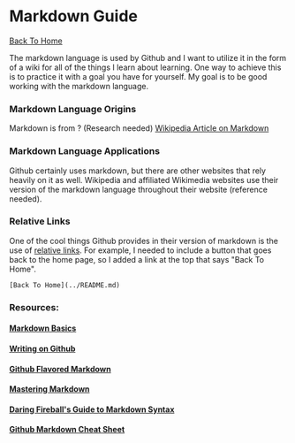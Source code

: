 Markdown Guide
==============

[Back To Home](../README.md)

The markdown language is used by Github and I want to utilize it in the form of a wiki for all of the things I learn about learning. One way to achieve this is to practice it with a goal you have for yourself. My goal is to be good working with the markdown language.

### Markdown Language Origins

Markdown is from ? (Research needed)
[Wikipedia Article on Markdown](http://en.wikipedia.org/wiki/Markdown)

### Markdown Language Applications

Github certainly uses markdown, but there are other websites that rely heavily on it as well. Wikipedia and affiliated Wikimedia websites use their version of the markdown language throughout their website (reference needed).

### Relative Links

One of the cool things Github provides in their version of markdown is the use of [relative links](https://help.github.com/articles/relative-links-in-readmes). For example, I needed to include a button that goes back to the home page, so I added a link at the top that says "Back To Home". 

```
[Back To Home](../README.md)
```

### Resources:
#### [Markdown Basics](https://help.github.com/articles/markdown-basics)
#### [Writing on Github](https://help.github.com/articles/writing-on-github)
#### [Github Flavored Markdown](https://help.github.com/articles/github-flavored-markdown)
#### [Mastering Markdown](https://guides.github.com/features/mastering-markdown/)
#### [Daring Fireball's Guide to Markdown Syntax](http://daringfireball.net/projects/markdown/syntax)
#### [Github Markdown Cheat Sheet](https://github.com/adam-p/markdown-here/wiki/Markdown-Cheatsheet)

